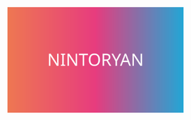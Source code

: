 <div align="center">
    <div style="width: 80%">
        <img src="/fancytitle.svg" alt="NINTORYAN" />
    </div>
  </div>
